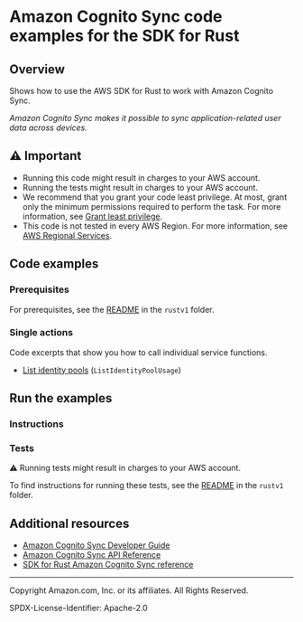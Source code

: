 <!--Generated by WRITEME on 2023-06-06 21:26:10.886474 (UTC)-->
# Amazon Cognito Sync code examples for the SDK for Rust

## Overview

Shows how to use the AWS SDK for Rust to work with Amazon Cognito Sync.

<!--custom.overview.start-->
<!--custom.overview.end-->

*Amazon Cognito Sync makes it possible to sync application-related user data across devices.*

## ⚠ Important

* Running this code might result in charges to your AWS account.
* Running the tests might result in charges to your AWS account.
* We recommend that you grant your code least privilege. At most, grant only the minimum permissions required to perform the task. For more information, see [Grant least privilege](https://docs.aws.amazon.com/IAM/latest/UserGuide/best-practices.html#grant-least-privilege).
* This code is not tested in every AWS Region. For more information, see [AWS Regional Services](https://aws.amazon.com/about-aws/global-infrastructure/regional-product-services).

<!--custom.important.start-->
<!--custom.important.end-->

## Code examples

### Prerequisites

For prerequisites, see the [README](../README.md#Prerequisites) in the `rustv1` folder.


<!--custom.prerequisites.start-->
<!--custom.prerequisites.end-->

### Single actions

Code excerpts that show you how to call individual service functions.

* [List identity pools](src/bin/list-identity-pool-usage.rs#L28) (`ListIdentityPoolUsage`)

## Run the examples

### Instructions


<!--custom.instructions.start-->
<!--custom.instructions.end-->



### Tests

⚠ Running tests might result in charges to your AWS account.


To find instructions for running these tests, see the [README](../README.md#Tests)
in the `rustv1` folder.



<!--custom.tests.start-->
<!--custom.tests.end-->

## Additional resources

* [Amazon Cognito Sync Developer Guide](https://docs.aws.amazon.com/cognito/latest/developerguide/cognito-sync.html)
* [Amazon Cognito Sync API Reference](https://docs.aws.amazon.com/cognitosync/latest/APIReference/Welcome.html)
* [SDK for Rust Amazon Cognito Sync reference](https://docs.rs/aws-sdk-cognito-sync/latest/aws_sdk_cognito-sync/)

<!--custom.resources.start-->
<!--custom.resources.end-->

---

Copyright Amazon.com, Inc. or its affiliates. All Rights Reserved.

SPDX-License-Identifier: Apache-2.0